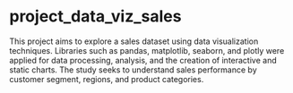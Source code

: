 # project_data_viz_sales
This project aims to explore a sales dataset using data visualization techniques. Libraries such as pandas, matplotlib, seaborn, and plotly were applied for data processing, analysis, and the creation of interactive and static charts. The study seeks to understand sales performance by customer segment, regions, and product categories.
